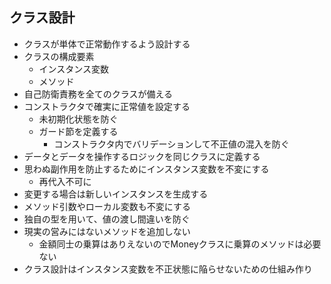 ## クラス設計
- クラスが単体で正常動作するよう設計する
- クラスの構成要素
  - インスタンス変数
  - メソッド
- 自己防衛責務を全てのクラスが備える
- コンストラクタで確実に正常値を設定する
  - 未初期化状態を防ぐ
  - ガード節を定義する
    - コンストラクタ内でバリデーションして不正値の混入を防ぐ
- データとデータを操作するロジックを同じクラスに定義する
- 思わぬ副作用を防止するためにインスタンス変数を不変にする
  - 再代入不可に 
- 変更する場合は新しいインスタンスを生成する
- メソッド引数やローカル変数も不変にする
- 独自の型を用いて、値の渡し間違いを防ぐ
- 現実の営みにはないメソッドを追加しない
  - 金額同士の乗算はありえないのでMoneyクラスに乗算のメソッドは必要ない
- クラス設計はインスタンス変数を不正状態に陥らせないための仕組み作り